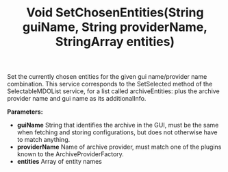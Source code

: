﻿---
uid: crmscript_ref_NSArchiveAgent_SetChosenEntities
title: Void SetChosenEntities(String guiName, String providerName, StringArray entities)
intellisense: NSArchiveAgent.SetChosenEntities
keywords: NSArchiveAgent, SetChosenEntities
so.topic: reference
---

Set the currently chosen entities for the given gui name/provider name combination. This service corresponds to the SetSelected method of the SelectableMDOList service, for a list called archiveEntities: plus the archive provider name and gui name as its additionalInfo.

**Parameters:**
 - **guiName** String that identifies the archive in the GUI, must be the same when fetching and storing configurations, but does not otherwise have to match anything.
 - **providerName** Name of archive provider, must match one of the plugins known to the ArchiveProviderFactory.
 - **entities** Array of entity names
